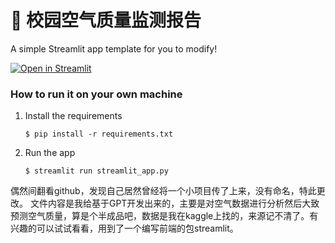 # 🎈 校园空气质量监测报告

A simple Streamlit app template for you to modify!

[![Open in Streamlit](https://static.streamlit.io/badges/streamlit_badge_black_white.svg)](https://blank-app-template.streamlit.app/)

### How to run it on your own machine

1. Install the requirements

   ```
   $ pip install -r requirements.txt
   ```

2. Run the app

   ```
   $ streamlit run streamlit_app.py
   ```


偶然间翻看github，发现自己居然曾经将一个小项目传了上来，没有命名，特此更改。
文件内容是我给基于GPT开发出来的，主要是对空气数据进行分析然后大致预测空气质量，算是个半成品吧，数据是我在kaggle上找的，来源记不清了。有兴趣的可以试试看看，用到了一个编写前端的包streamlit。
